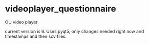 # videoplayer_questionnaire
OU video player


current version is 6. Uses pyqt5, only changes needed right now and timestamps and then scv files.
